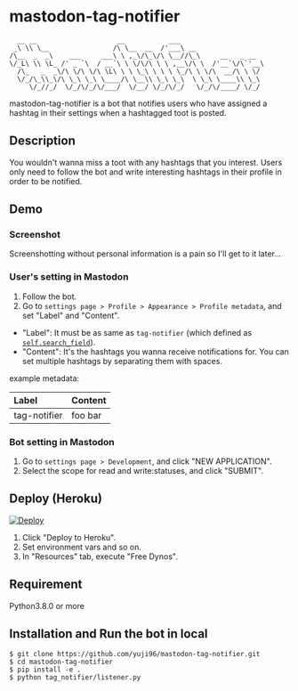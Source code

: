 # mastodon-tag-notifier

```
  __ __                    __           ___                     
 _\ \\ \__                /\ \__  __  /'___\ __                 
/\__  _  _\    ___     ___\ \ ,_\/\_\/\ \__//\_\     __   _ __  
\/_L\ \\ \L_ /' _ `\  / __`\ \ \/\/\ \ \ ,__\/\ \  /'__`\/\`'__\
  /\_   _  _\/\ \/\ \/\ \L\ \ \ \_\ \ \ \ \_/\ \ \/\  __/\ \ \/ 
  \/_/\_\\_\/\ \_\ \_\ \____/\ \__\\ \_\ \_\  \ \_\ \____\\ \_\ 
     \/_//_/  \/_/\/_/\/___/  \/__/ \/_/\/_/   \/_/\/____/ \/_/ 
```

mastodon-tag-notifier is a bot that notifies users who have assigned a hashtag in their settings when a hashtagged toot is posted.

## Description
You wouldn't wanna miss a toot with any hashtags that you interest.
Users only need to follow the bot and write interesting hashtags in their profile in order to be notified.

## Demo
### Screenshot
Screenshotting without personal information is a pain so I'll get to it later...

### User's setting in Mastodon
1. Follow the bot.
2. Go to `settings page > Profile > Appearance > Profile metadata`, and set "Label" and "Content".
  - "Label": It must be as same as `tag-notifier` (which defined as [`self.search_field`][1]).
  - "Content": It's the hashtags you wanna receive notifications for. You can set multiple hashtags by separating them with spaces.

[1]: https://github.com/yuji96/mastodon-tag-notifier/blob/master/tag_notifier/listener.py#L38

example metadata:

|Label|Content|
|:--|:--| 
|tag-notifier|foo bar|

### Bot setting in Mastodon

1. Go to `settings page > Development`, and click "NEW APPLICATION".
2. Select the scope for read and write:statuses, and click "SUBMIT".


## Deploy (Heroku)
[![Deploy](https://www.herokucdn.com/deploy/button.svg)](https://heroku.com/deploy)
1. Click "Deploy to Heroku".
2. Set environment vars and so on.
3. In "Resources" tab, execute "Free Dynos".

## Requirement
Python3.8.0 or more

## Installation and Run the bot in local
```
$ git clone https://github.com/yuji96/mastodon-tag-notifier.git
$ cd mastodon-tag-notifier
$ pip install -e .
$ python tag_notifier/listener.py
```
